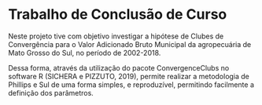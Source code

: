 # Trabalho de Conclusão de Curso

Neste projeto tive com objetivo investigar a hipótese de Clubes de Convergência para o Valor Adicionado Bruto Municipal da agropecuária de Mato Grosso do Sul, no período de 2002-2018. 

Dessa forma, através da utilização do pacote ConvergenceClubs no software R (SICHERA e PIZZUTO, 2019), permite realizar a metodologia de Phillips e Sul de uma forma simples, e reproduzível, permitindo facilmente a definição dos parâmetros.


